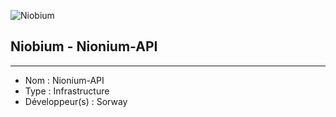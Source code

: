 ![Niobium](https://media.discordapp.net/attachments/1126983627700457533/1252599705179783168/logo-2.png?ex=667376a1&is=66722521&hm=c1f20c90bf74e6269c4aeb266936fd8241763b54f7eee158e876c310fe954cd1&=&format=webp&quality=lossless)

## Niobium - Nionium-API

------------------------------------

- Nom : Nionium-API
- Type : Infrastructure
- Développeur(s) : Sorway
